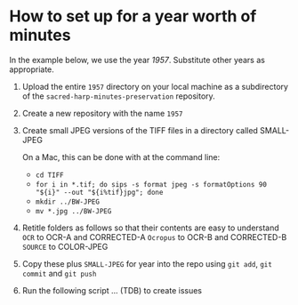 # How to set up for a year worth of minutes

In the example below, we use the year _1957_. Substitute other years as appropriate.

1. Upload the entire `1957` directory on your local machine as a subdirectory of the `sacred-harp-minutes-preservation` repository.

2. Create a new repository with the name `1957`

3. Create small JPEG versions of the TIFF files in a directory called SMALL-JPEG

   On a Mac, this can be done with at the command line:
     - `cd TIFF`
     - `for i in *.tif; do sips -s format jpeg -s formatOptions 90 "${i}" --out "${i%tif}jpg"; done`
     - `mkdir ../BW-JPEG`
     - `mv *.jpg ../BW-JPEG`

4. Retitle folders as follows so that their contents are easy to understand
   `OCR` to OCR-A and CORRECTED-A
   `Ocropus` to OCR-B and CORRECTED-B
   `SOURCE` to COLOR-JPEG
   
5. Copy these plus `SMALL-JPEG` for year into the repo using `git add`, `git commit` and `git push`

6. Run the following script ... (TDB) to create issues
